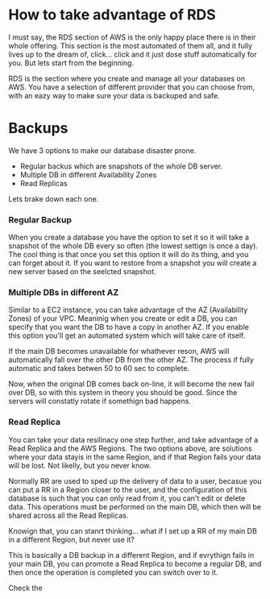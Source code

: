 # How to take advantage of RDS

I must say, the RDS section of AWS is the only happy place there is in their whole offering. This section is the most automated of them all, and it fully lives up to the dream of, click… click and it just dose stuff automatically for you. But lets start from the beginning.

RDS is the section where you create and manage all your databases on AWS. You have a selection of different provider that you can choose from, with an eazy way to make sure your data is backuped and safe. 

# Backups 

We have 3 options to make our database disaster prone.

- Regular backus which are snapshots of the whole DB server.
- Multiple DB in different Availability Zones
- Read Replicas

Lets brake down each one.

### Regular Backup

When you create a database you have the option to set it so it will take a snapshot of the whole DB every so often (the lowest settign is once a day). The cool thing is that once you set this option it will do its thing, and you can forget about it. If you want to restore from a snapshot you will create a new server based on the seelcted snapshot.

### Multiple DBs in different AZ

Similar to a EC2 instance, you can take advantage of the AZ (Availability Zones) of your VPC. Meaninig when you create or edit a DB, you can specify that you want the DB to have a copy in another AZ. If you enable this option you'll get an automated system which will take care of itself. 

If the main DB becomes unavailable for whathever reson, AWS will automatically fall over the other DB from the other AZ. The process if fully automatic and takes betwen 50 to 60 sec to complete. 

Now, when the original DB comes back on-line, it will become the new fail over DB, so with this system in theory you should be good. Since the servers will constatly rotate if somethign bad happens.

### Read Replica

You can take your data resilinacy one step further, and take advantage of a Read Replica and the AWS Regions. The two options above, are solutions where your data stayis in the same Region, and if that Region fails your data will be lost. Not likelly, but you never know. 

Normally RR are used to sped up the delivery of data to a user, becasue you can put a RR in a Region closer to the user, and the configuration of this database is such that you can only read from it, you can't edit or delete data. This operations must be performed on the main DB, which then will be shared across all the Read Replicas.

Knowign that, you can stanrt thinking... what if I set up a RR of my main DB in a different Region, but never use it?

This is basically a DB backup in a different Region, and if evrythign fails in your main DB, you can promote a Read Replica to become a regular DB, and then once the operation is completed you can switch over to it. 

Check the 
